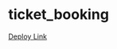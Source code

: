 # ticket_booking
<a href="https://dashboard.heroku.com/apps/hotelbookingapp-rest-api/deploy/github">Deploy Link</a>
